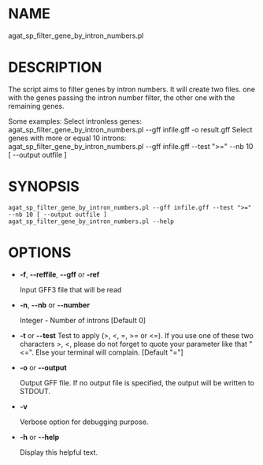 # NAME

agat\_sp\_filter\_gene\_by\_intron\_numbers.pl

# DESCRIPTION

The script aims to filter genes by intron numbers.
It will create two files. one with the genes passing the intron number filter,
the other one with the remaining genes.

Some examples:
Select intronless genes:
agat\_sp\_filter\_gene\_by\_intron\_numbers.pl --gff infile.gff -o result.gff
Select genes with more or equal 10 introns:
agat\_sp\_filter\_gene\_by\_intron\_numbers.pl --gff infile.gff --test ">=" --nb 10 \[ --output outfile \]

# SYNOPSIS

```
agat_sp_filter_gene_by_intron_numbers.pl --gff infile.gff --test ">=" --nb 10 [ --output outfile ]
agat_sp_filter_gene_by_intron_numbers.pl --help
```

# OPTIONS

- **-f**, **--reffile**, **--gff**  or **-ref**

    Input GFF3 file that will be read

- **-n**,  **--nb** or **--number**

    Integer - Number of introns \[Default 0\]

- **-t** or **--test**
Test to apply (>, <, =, >= or <=). If you use one of these two characters >, <,
please do not forget to quote your parameter like that "<=". Else your terminal will complain.
\[Default "="\]
- **-o** or **--output**

    Output GFF file.  If no output file is specified, the output will be
    written to STDOUT.

- **-v**

    Verbose option for debugging purpose.

- **-h** or **--help**

    Display this helpful text.

